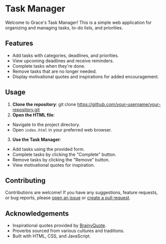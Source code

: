 #  Task Manager

Welcome to Grace's Task Manager! This is a simple web application for organizing and managing tasks, to-do lists, and priorities.

## Features

- Add tasks with categories, deadlines, and priorities.
- View upcoming deadlines and receive reminders.
- Complete tasks when they're done.
- Remove tasks that are no longer needed.
- Display motivational quotes and inspirations for added encouragement.

## Usage

1. **Clone the repository**: 
  git clone https://github.com/your-username/your-repository.git
2. **Open the HTML file**: 
- Navigate to the project directory.
- Open `index.html` in your preferred web browser.

3. **Use the Task Manager**: 
- Add tasks using the provided form.
- Complete tasks by clicking the "Complete" button.
- Remove tasks by clicking the "Remove" button.
- View motivational quotes for inspiration.

## Contributing

Contributions are welcome! If you have any suggestions, feature requests, or bug reports, please [open an issue](https://github.com/your-username/your-repository/issues) or [create a pull request](https://github.com/your-username/your-repository/pulls).



## Acknowledgements

- Inspirational quotes provided by [BrainyQuote](https://www.brainyquote.com/).
- Proverbs sourced from various cultures and traditions.
- Built with HTML, CSS, and JavaScript.
